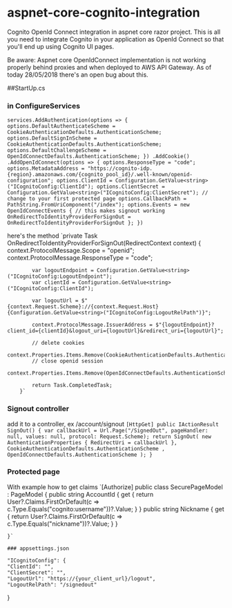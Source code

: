 # aspnet-core-cognito-integration
Cognito OpenId Connect integration in aspnet core razor project. This is all you need to integrate Cognito in your application as OpenId Connect so that you'll end up using Cognito UI pages. 

Be aware: Aspnet core OpenIdConnect implementation is not working properly behind proxies and when deployed to AWS API Gateway.
As of today 28/05/2018 there's an open bug about this.

##StartUp.cs

### in ConfigureServices
`services.AddAuthentication(options =>
            {
                options.DefaultAuthenticateScheme = CookieAuthenticationDefaults.AuthenticationScheme;
                options.DefaultSignInScheme = CookieAuthenticationDefaults.AuthenticationScheme;
                options.DefaultChallengeScheme = OpenIdConnectDefaults.AuthenticationScheme;
            })
            .AddCookie()
            .AddOpenIdConnect(options =>
            {
                options.ResponseType = "code";
                options.MetadataAddress = "https://cognito-idp.{region}.amazonaws.com/{cognito_pool_id}/.well-known/openid-configuration";
                options.ClientId = Configuration.GetValue<string>("ICognitoConfig:ClientId");
                options.ClientSecret = Configuration.GetValue<string>("ICognitoConfig:ClientSecret");
                // change to your first protected page
                options.CallbackPath = PathString.FromUriComponent("/index");
                options.Events = new OpenIdConnectEvents
                {
                    // this makes signout working
                    OnRedirectToIdentityProviderForSignOut = OnRedirectToIdentityProviderForSignOut
                };
            })`

here's the method
`private Task OnRedirectToIdentityProviderForSignOut(RedirectContext context)
        {
            context.ProtocolMessage.Scope = "openid";
            context.ProtocolMessage.ResponseType = "code";

            var logoutEndpoint = Configuration.GetValue<string>("ICognitoConfig:LogoutEndpoint");
            var clientId = Configuration.GetValue<string>("ICognitoConfig:ClientId");

            var logoutUrl = $"{context.Request.Scheme}://{context.Request.Host}{Configuration.GetValue<string>("ICognitoConfig:LogoutRelPath")}";

            context.ProtocolMessage.IssuerAddress = $"{logoutEndpoint}?client_id={clientId}&logout_uri={logoutUrl}&redirect_uri={logoutUrl}";

            // delete cookies
            context.Properties.Items.Remove(CookieAuthenticationDefaults.AuthenticationScheme);
            // close openid session
            context.Properties.Items.Remove(OpenIdConnectDefaults.AuthenticationScheme);

            return Task.CompletedTask;
        }`
        
### Signout controller
add it to a controller, ex /account/signout
`[HttpGet]
        public IActionResult SignOut()
        {
                        var callbackUrl = Url.Page("/SignedOut", pageHandler: null, values: null, protocol: Request.Scheme);
            return SignOut(
                new AuthenticationProperties { RedirectUri = callbackUrl },
                CookieAuthenticationDefaults.AuthenticationScheme
            , OpenIdConnectDefaults.AuthenticationScheme
            );
        }`
### Protected page
With example how to get claims
`[Authorize]
    public class SecurePageModel : PageModel
    {
        public string AccountId
        {
            get
            {
                return User?.Claims.FirstOrDefault(c => c.Type.Equals("cognito:username"))?.Value;
            }
        }
        public string Nickname { get { return User?.Claims.FirstOrDefault(c => c.Type.Equals("nickname"))?.Value; } }

    }`
    
    ### appsettings.json
    
    "ICognitoConfig": {
    "ClientId": "",
    "ClientSecret": "",
    "LogoutUrl": "https://{your_client_url}/logout",
    "LogoutRelPath": "/signedout"
  }
